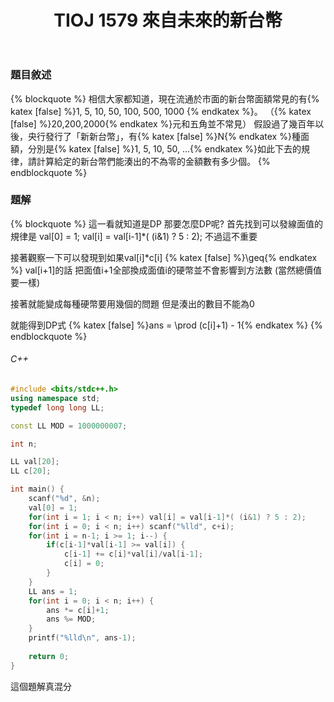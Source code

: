 ﻿---
title: TIOJ 1579 來自未來的新台幣
tag: ["coding","tioj","math", "dp", "toi"]
categories: TIOJ
---

### 題目敘述

{% blockquote %}
相信大家都知道，現在流通於市面的新台幣面額常見的有{% katex [false] %}1, 5, 10, 50, 100, 500, 1000 {% endkatex %}。
（{% katex [false] %}20,200,2000{% endkatex %}元和五角並不常見）
假設過了幾百年以後，央行發行了「新新台幣」，有{% katex [false] %}N{% endkatex %}種面額，分別是{% katex [false] %}1, 5, 10, 50, ...{% endkatex %}如此下去的規律，請計算給定的新台幣們能湊出的不為零的金額數有多少個。
{% endblockquote %}

<!-- more -->

### 題解

{% blockquote %}
這一看就知道是DP
那要怎麼DP呢?
首先找到可以發線面值的規律是
val[0] = 1;
val[i] = val[i-1]*( (i&1) ? 5 : 2);
不過這不重要

接著觀察一下可以發現到如果val[i]*c[i] {% katex [false] %}\geq{% endkatex %} val[i+1]的話
把面值i+1全部換成面值i的硬幣並不會影響到方法數
(當然總價值要一樣)

接著就能變成每種硬幣要用幾個的問題
但是湊出的數目不能為0

就能得到DP式
{% katex [false] %}ans = \prod (c[i]+1) - 1{% endkatex %}
{% endblockquote %}

###### C++

``` C++
#include <bits/stdc++.h>
using namespace std;
typedef long long LL;

const LL MOD = 1000000007;

int n;

LL val[20];
LL c[20];

int main() {
    scanf("%d", &n);
    val[0] = 1;
    for(int i = 1; i < n; i++) val[i] = val[i-1]*( (i&1) ? 5 : 2);
    for(int i = 0; i < n; i++) scanf("%lld", c+i);
    for(int i = n-1; i >= 1; i--) {
        if(c[i-1]*val[i-1] >= val[i]) {
            c[i-1] += c[i]*val[i]/val[i-1];
            c[i] = 0;
        }
    }
    LL ans = 1;
    for(int i = 0; i < n; i++) {
        ans *= c[i]+1;
        ans %= MOD;
    }
    printf("%lld\n", ans-1);
    
    return 0;
}
```

這個題解真混分